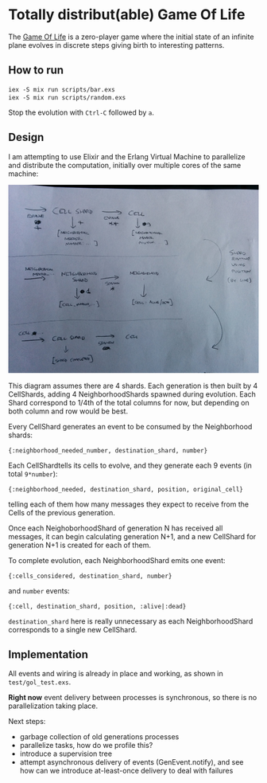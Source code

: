 Totally distribut(able) Game Of Life
===

The [Game Of Life](http://en.wikipedia.org/wiki/Conway%27s_Game_of_Life) is a zero-player game where the initial state of an infinite plane evolves in discrete steps giving birth to interesting patterns.

## How to run

    iex -S mix run scripts/bar.exs
    iex -S mix run scripts/random.exs

Stop the evolution with `Ctrl-C` followed by `a`.

## Design

I am attempting to use Elixir and the Erlang Virtual Machine to parallelize and distribute the computation, initially over multiple cores of the same machine:

![Diagram of shards](https://raw.githubusercontent.com/giorgiosironi/totally-distributed-game-of-life/master/diagram.jpg)

This diagram assumes there are 4 shards. Each generation is then built by 4 CellShards, adding 4 NeighborhoodShards spawned during evolution. Each Shard correspond to 1/4th of the total columns for now, but depending on both column and row would be best.

Every CellShard generates an event to be consumed by the Neighborhood shards:

    {:neighborhood_needed_number, destination_shard, number}
    
Each CellShardtells its cells to evolve, and they generate each 9 events (in total `9*number`):

    {:neighborhood_needed, destination_shard, position, original_cell}

telling each of them how many messages they expect to receive from the Cells of the previous generation.

Once each NeighoborhoodShard of generation N has received all messages, it can begin calculating generation N+1, and a new CellShard for generation N+1 is created for each of them.

To complete evolution, each NeighborhoodShard emits one event:

    {:cells_considered, destination_shard, number}
    
and `number` events:

    {:cell, destination_shard, position, :alive|:dead}

`destination_shard` here is really unnecessary as each NeighborhoodShard corresponds to a single new CellShard.

## Implementation

All events and wiring is already in place and working, as shown in `test/gol_test.exs`.

**Right now** event delivery between processes is synchronous, so there is no parallelization taking place.

Next steps:
* garbage collection of old generations processes
* parallelize tasks, how do we profile this?
* introduce a supervision tree
* attempt asynchronous delivery of events (GenEvent.notify), and see how can we introduce at-least-once delivery to deal with failures



